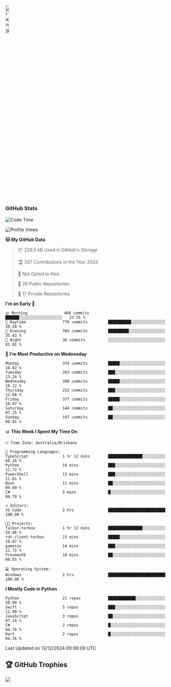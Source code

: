 <p align="left"><img width=15%" src="https://github.com/alansmathew/alansmathew/raw/master/lang.gif" alt="lang image here" /></p>

# <h3 align="left">GitHub Stats</h3>

<!--START_SECTION:waka-->
![Code Time](http://img.shields.io/badge/Code%20Time-523%20hrs%2021%20mins-blue)

![Profile Views](http://img.shields.io/badge/Profile%20Views-2-blue)

**🐱 My GitHub Data** 

> 📦 228.5 kB Used in GitHub's Storage 
 > 
> 🏆 337 Contributions in the Year 2024
 > 
> 🚫 Not Opted to Hire
 > 
> 📜 26 Public Repositories 
 > 
> 🔑 17 Private Repositories 
 > 
**I'm an Early 🐤** 

```text
🌞 Morning                468 commits         ██████░░░░░░░░░░░░░░░░░░░   23.55 % 
🌆 Daytime                779 commits         ██████████░░░░░░░░░░░░░░░   39.20 % 
🌃 Evening                704 commits         █████████░░░░░░░░░░░░░░░░   35.43 % 
🌙 Night                  36 commits          ░░░░░░░░░░░░░░░░░░░░░░░░░   01.81 % 
```
📅 **I'm Most Productive on Wednesday** 

```text
Monday                   374 commits         █████░░░░░░░░░░░░░░░░░░░░   18.82 % 
Tuesday                  263 commits         ███░░░░░░░░░░░░░░░░░░░░░░   13.24 % 
Wednesday                380 commits         █████░░░░░░░░░░░░░░░░░░░░   19.12 % 
Thursday                 252 commits         ███░░░░░░░░░░░░░░░░░░░░░░   12.68 % 
Friday                   377 commits         █████░░░░░░░░░░░░░░░░░░░░   18.97 % 
Saturday                 144 commits         ██░░░░░░░░░░░░░░░░░░░░░░░   07.25 % 
Sunday                   197 commits         ██░░░░░░░░░░░░░░░░░░░░░░░   09.91 % 
```


📊 **This Week I Spent My Time On** 

```text
🕑︎ Time Zone: Australia/Brisbane

💬 Programming Languages: 
TypeScript               1 hr 12 mins        ███████████████░░░░░░░░░░   60.16 % 
Python                   14 mins             ███░░░░░░░░░░░░░░░░░░░░░░   11.72 % 
PowerShell               13 mins             ███░░░░░░░░░░░░░░░░░░░░░░   11.61 % 
Bash                     11 mins             ██░░░░░░░░░░░░░░░░░░░░░░░   09.89 % 
C#                       5 mins              █░░░░░░░░░░░░░░░░░░░░░░░░   04.79 % 

🔥 Editors: 
VS Code                  2 hrs               █████████████████████████   100.00 % 

🐱‍💻 Projects: 
falkor-torbox            1 hr 12 mins        ███████████████░░░░░░░░░░   59.86 % 
rdt-client-torbox        23 mins             █████░░░░░░░░░░░░░░░░░░░░   19.87 % 
gamesio                  14 mins             ███░░░░░░░░░░░░░░░░░░░░░░   11.72 % 
ProxmoxVE                10 mins             ██░░░░░░░░░░░░░░░░░░░░░░░   08.55 % 

💻 Operating System: 
Windows                  2 hrs               █████████████████████████   100.00 % 
```

**I Mostly Code in Python** 

```text
Python                   21 repos            ████████████░░░░░░░░░░░░░   50.00 % 
Swift                    5 repos             ███░░░░░░░░░░░░░░░░░░░░░░   11.90 % 
JavaScript               3 repos             ██░░░░░░░░░░░░░░░░░░░░░░░   07.14 % 
C#                       2 repos             █░░░░░░░░░░░░░░░░░░░░░░░░   04.76 % 
Dart                     2 repos             █░░░░░░░░░░░░░░░░░░░░░░░░   04.76 % 
```




 Last Updated on 13/12/2024 00:06:09 UTC
<!--END_SECTION:waka-->

## 🏆 GitHub Trophies

![](https://github-profile-trophy.vercel.app/?username=samh06&theme=discord&no-frame=true&no-bg=false&margin-w=4)
